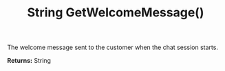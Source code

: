 ﻿---
uid: crmscript_ref_NSChatTopicEntity_GetWelcomeMessage
title: String GetWelcomeMessage()
intellisense: NSChatTopicEntity.GetWelcomeMessage
keywords: NSChatTopicEntity, GetWelcomeMessage
so.topic: reference
---

The welcome message sent to the customer when the chat session starts.

**Returns:** String


